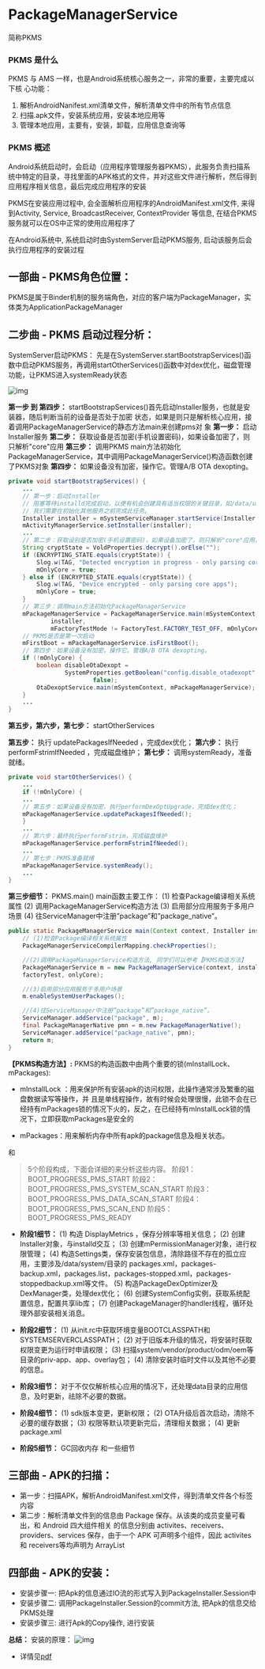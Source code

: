 # PackageManagerService
简称PKMS

### PKMS 是什么
PKMS 与 AMS 一样，也是Android系统核心服务之一，非常的重要，主要完成以下核
心功能：
1. 解析AndroidNanifest.xml清单文件，解析清单文件中的所有节点信息
2. 扫描.apk文件，安装系统应用，安装本地应用等
3. 管理本地应用，主要有，安装，卸载，应用信息查询等

### PKMS 概述
Android系统启动时，会启动（应用程序管理服务器PKMS），此服务负责扫描系统中特定的目录，寻找里面的APK格式的文件，并对这些文件进行解析，然后得到应用程序相关信息，最后完成应用程序的安装

PKMS在安装应用过程中, 会全面解析应用程序的AndroidManifest.xml文件, 来得到Activity, Service, BroadcastReceiver, ContextProvider 等信息, 在结合PKMS服务就可以在OS中正常的使用应用程序了

在Android系统中, 系统启动时由SystemServer启动PKMS服务, 启动该服务后会执行应用程序的安装过程

## 一部曲 - PKMS角色位置：
PKMS是属于Binder机制的服务端角色，对应的客户端为PackageManager，实体类为ApplicationPackageManager

## 二步曲 - PKMS 启动过程分析：
SystemServer启动PKMS： 先是在SystemServer.startBootstrapServices()函数中启动PKMS服务，再调用startOtherServices()函数中对dex优化，磁盘管理功能，让PKMS进入systemReady状态

![img](../res/%E4%B8%83%E6%AD%A5%E8%B5%B0.png)

__第一步 到 第四步：__
startBootstrapServices()首先启动Installer服务，也就是安装器，随后判断当前的设备是否处于加密
状态，如果是则只是解析核心应用，接着调用PackageManagerService的静态方法main来创建pms对
象
__第一步：__ 启动Installer服务
__第二步：__ 获取设备是否加密(手机设置密码)，如果设备加密了，则只解析"core"应用
__第三步：__ 调用PKMS main方法初始化PackageManagerService，其中调用PackageManagerService()构造函数创建了PKMS对象
__第四步：__ 如果设备没有加密，操作它。管理A/B OTA dexopting。

```java
private void startBootstrapServices() {
    ...
    // 第一步：启动Installer
    // 阻塞等待installd完成启动，以便有机会创建具有适当权限的关键目录，如/data/user。
    // 我们需要在初始化其他服务之前完成此任务。
    Installer installer = mSystemServiceManager.startService(Installer.class);
    mActivityManagerService.setInstaller(installer);
    ...
    // 第二步：获取设别是否加密(手机设置密码)，如果设备加密了，则只解析"core"应用，mOnlyCore=true，后面会频繁使用该变量进行条件判断
    String cryptState = VoldProperties.decrypt().orElse("");
    if (ENCRYPTING_STATE.equals(cryptState)) {
        Slog.w(TAG, "Detected encryption in progress - only parsing core apps");
        mOnlyCore = true;
    } else if (ENCRYPTED_STATE.equals(cryptState)) {
        Slog.w(TAG, "Device encrypted - only parsing core apps");
        mOnlyCore = true;
    }
    // 第三步：调用main方法初始化PackageManagerService
    mPackageManagerService = PackageManagerService.main(mSystemContext,
            installer,
            mFactoryTestMode != FactoryTest.FACTORY_TEST_OFF, mOnlyCore);
    // PKMS是否是第一次启动
    mFirstBoot = mPackageManagerService.isFirstBoot();
    // 第四步：如果设备没有加密，操作它。管理A/B OTA dexopting。
    if (!mOnlyCore) {
        boolean disableOtaDexopt =
                SystemProperties.getBoolean("config.disable_otadexopt",
                        false);
        OtaDexoptService.main(mSystemContext, mPackageManagerService);
    }
    ...
}
```

__第五步，第六步，第七步：__
startOtherServices

__第五步：__ 执行 updatePackagesIfNeeded ，完成dex优化；
__第六步：__ 执行 performFstrimIfNeeded ，完成磁盘维护；
__第七步：__ 调用systemReady，准备就绪。
```java
private void startOtherServices() {
    ...
    if (!mOnlyCore) {
    ...
    // 第五步：如果设备没有加密，执行performDexOptUpgrade，完成dex优化；
    mPackageManagerService.updatePackagesIfNeeded();
    }
    ...
    // 第六步：最终执行performFstrim，完成磁盘维护
    mPackageManagerService.performFstrimIfNeeded();
    ...
    // 第七步：PKMS准备就绪
    mPackageManagerService.systemReady();
    ...
}
```

__第三步细节：__ PKMS.main()
main函数主要工作：
(1) 检查Package编译相关系统属性
(2) 调用PackageManagerService构造方法
(3) 启用部分应用服务于多用户场景
(4) 往ServiceManager中注册”package”和”package_native”。
```java
public static PackageManagerService main(Context context, Installer installer, boolean factoryTest, boolean onlyCore) {
    // (1)检查Package编译相关系统属性
    PackageManagerServiceCompilerMapping.checkProperties();

    //(2)调用PackageManagerService构造方法, 同学们可以参考【PKMS构造方法】
    PackageManagerService m = new PackageManagerService(context, installer,
    factoryTest, onlyCore);

    //(3)启用部分应用服务于多用户场景
    m.enableSystemUserPackages();

    //(4)往ServiceManager中注册”package”和”package_native”。
    ServiceManager.addService("package", m);
    final PackageManagerNative pmn = m.new PackageManagerNative();
    ServiceManager.addService("package_native", pmn);
    return m;
}
```

__【PKMS构造方法】:__
PKMS的构造函数中由两个重要的锁(mInstallLock、mPackages):
- mInstallLock ：用来保护所有安装apk的访问权限，此操作通常涉及繁重的磁盘数据读写等操作，并
且是单线程操作，故有时候会处理很慢，此锁不会在已经持有mPackages锁的情况下火的，反之，在已经持有mInstallLock锁的情况下，立即获取mPackages是安全的

- mPackages：用来解析内存中所有apk的package信息及相关状态。

和
> 5个阶段构成，下面会详细的来分析这些内容。
阶段1：BOOT_PROGRESS_PMS_START
阶段2：BOOT_PROGRESS_PMS_SYSTEM_SCAN_START
阶段3：BOOT_PROGRESS_PMS_DATA_SCAN_START
阶段4：BOOT_PROGRESS_PMS_SCAN_END
阶段5：BOOT_PROGRESS_PMS_READY

- __阶段1细节：__
(1) 构造 DisplayMetrics ，保存分辨率等相关信息；
(2) 创建Installer对象，与installd交互；
(3) 创建mPermissionManager对象，进行权限管理；
(4) 构造Settings类，保存安装包信息，清除路径不存在的孤立应用，主要涉及/data/system/目录的
packages.xml，packages-backup.xml，packages.list，packages-stopped.xml，packages-stoppedbackup.xml等文件。
(5) 构造PackageDexOptimizer及DexManager类，处理dex优化；
(6) 创建SystemConfig实例，获取系统配置信息，配置共享lib库；
(7) 创建PackageManager的handler线程，循环处理外部安装相关消息。

- __阶段2细节：__
(1) 从init.rc中获取环境变量BOOTCLASSPATH和SYSTEMSERVERCLASSPATH；
(2) 对于旧版本升级的情况，将安装时获取权限变更为运行时申请权限；
(3) 扫描system/vendor/product/odm/oem等目录的priv-app、app、overlay包；
(4) 清除安装时临时文件以及其他不必要的信息。

- __阶段3细节：__
对于不仅仅解析核心应用的情况下，还处理data目录的应用信息，及时更新，祛除不必要的数据。

- __阶段4细节：__
(1) sdk版本变更，更新权限；
(2) OTA升级后首次启动，清除不必要的缓存数据；
(3) 权限等默认项更新完后，清理相关数据；
(4) 更新package.xml

- __阶段5细节：__
GC回收内存 和一些细节

## 三部曲 - APK的扫描：
- 第一步：扫描APK，解析AndroidManifest.xml文件，得到清单文件各个标签内容
- 第二步：解析清单文件到的信息由 Package 保存。从该类的成员变量可看出，和 Android 四大组件相关
的信息分别由 activites、receivers、providers、services 保存，由于一个 APK 可声明多个组件，因此
activites 和 receivers等均声明为 ArrayList

## 四部曲 - APK的安装：
- 安装步骤一: 把Apk的信息通过IO流的形式写入到PackageInstaller.Session中
- 安装步骤二: 调用PackageInstaller.Session的commit方法, 把Apk的信息交给PKMS处理
- 安装步骤三: 进行Apk的Copy操作, 进行安装

__总结：__ 安装的原理：
![img](../res/%E5%AE%89%E8%A3%85%E5%8E%9F%E7%90%86.png)


- 详情见[pdf](../res/PKMS%20Android10.0.pdf)